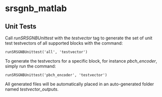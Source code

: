 # srsgnb_matlab

## Unit Tests

Call *runSRSGNBUnittest* with the *testvector* tag to generate the set of unit test testvectors of all supported blocks with the command:

```
runSRSGNBUnittest('all', 'testvector')
```

To generate the testvectors for a specific block, for instance *pbch_encoder*, simply run the command:

```
runSRSGNBUnittest('pbch_encoder', 'testvector')
```

All generated files will be automatically placed in an auto-generated folder named *testvector_outputs*.
